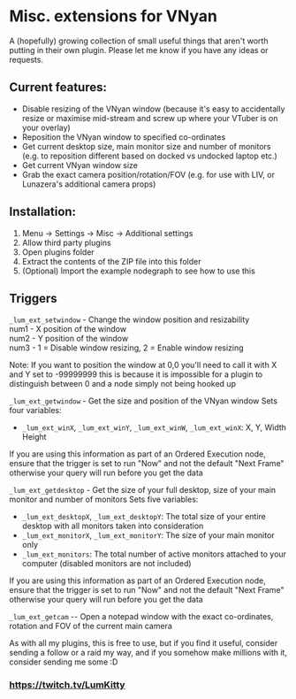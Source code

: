 # Misc. extensions for VNyan
A (hopefully) growing collection of small useful things that aren't worth putting in their own plugin. Please let me know if you have any ideas or requests.

## Current features:
- Disable resizing of the VNyan window (because it's easy to accidentally resize or maximise mid-stream and screw up where your VTuber is on your overlay)
- Reposition the VNyan window to specified co-ordinates
- Get current desktop size, main monitor size and number of monitors (e.g. to reposition different based on docked vs undocked laptop etc.)
- Get current VNyan window size
- Grab the exact camera position/rotation/FOV (e.g. for use with LIV, or Lunazera's additional camera props)

## Installation:
1) Menu -> Settings -> Misc -> Additional settings
2) Allow third party plugins
3) Open plugins folder
4) Extract the contents of the ZIP file into this folder
5) (Optional) Import the example nodegraph to see how to use this

## Triggers
```_lum_ext_setwindow``` - Change the window position and resizability  
num1 - X position of the window  
num2 - Y position of the window  
num3 - 1 = Disable window resizing, 2 = Enable window resizing  

Note: If you want to position the window at 0,0 you'll need to call it with X and Y set to -99999999 this is because it is impossible for a plugin to distinguish between 0 and a node simply not being hooked up

  
```_lum_ext_getwindow``` - Get the size and position of the VNyan window
Sets four variables: 
- ```_lum_ext_winX```, ```_lum_ext_winY```, ```_lum_ext_winW```, ```_lum_ext_winX```: X, Y, Width Height

If you are using this information as part of an Ordered Execution node, ensure that the trigger is set to run "Now" and not the default "Next Frame" otherwise your query will run before you get the data

  
```_lum_ext_getdesktop``` - Get the size of your full desktop, size of your main monitor and number of monitors
Sets five variables:
- ```_lum_ext_desktopX```, ```_lum_ext_desktopY```: The total size of your entire desktop with all monitors taken into consideration
- ```_lum_ext_monitorX```, ```_lum_ext_monitorY```: The size of your main monitor only
- ```_lum_ext_monitors```: The total number of active monitors attached to your computer (disabled monitors are not included)

If you are using this information as part of an Ordered Execution node, ensure that the trigger is set to run "Now" and not the default "Next Frame" otherwise your query will run before you get the data

  
```_lum_ext_getcam``` -- Open a notepad window with the exact co-ordinates, rotation and FOV of the current main camera

As with all my plugins, this is free to use, but if you find it useful, consider sending a follow or a raid my way, and if you somehow make millions with it, consider sending me some :D

### https://twitch.tv/LumKitty
